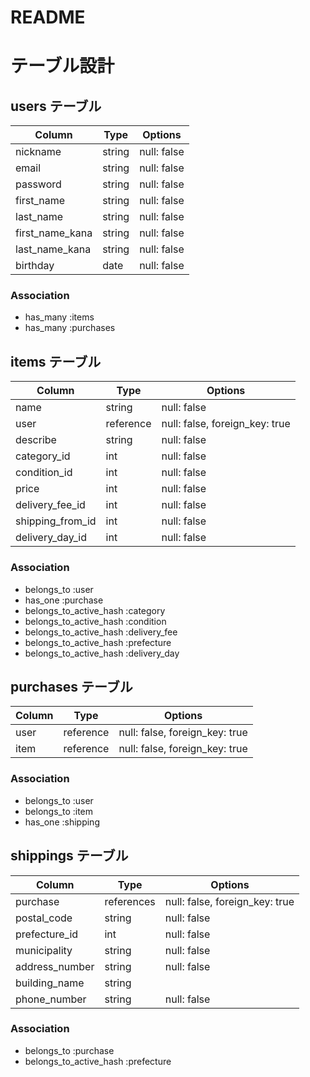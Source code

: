 # README

# テーブル設計
## users テーブル
| Column   | Type   | Options     |
| -------- | ------ | ----------- |
| nickname     | string | null: false |
| email    | string | null: false |
| password | string | null: false |
| first_name | string | null: false |
| last_name | string | null: false |
| first_name_kana | string | null: false |
| last_name_kana | string | null: false |
| birthday | date | null: false |

### Association
- has_many :items
- has_many :purchases


## items テーブル
| Column   | Type   | Options     |
| -------- | ------ | ----------- |
| name | string | null: false |
| user | reference | null: false, foreign_key: true|
| describe      |string | null: false |
| category_id      | int   | null: false |
| condition_id   | int   | null: false |
| price      | int | null: false | 
| delivery_fee_id      | int | null: false | 
| shipping_from_id     | int | null: false | 
| delivery_day_id    | int | null: false | 



### Association
- belongs_to :user
- has_one :purchase
- belongs_to_active_hash :category
- belongs_to_active_hash :condition
- belongs_to_active_hash :delivery_fee
- belongs_to_active_hash :prefecture
- belongs_to_active_hash :delivery_day

 

## purchases テーブル
| Column | Type       | Options                        |
| ------ | ---------- | ------------------------------ |
| user   | reference | null: false, foreign_key: true |
| item   | reference | null: false, foreign_key: true |

### Association
- belongs_to :user
- belongs_to :item
- has_one :shipping


## shippings テーブル
| Column | Type       | Options                        |
| ------ | ---------- | ------------------------------ |
| purchase   | references | null: false, foreign_key: true |
| postal_code| string | null: false |
| prefecture_id| int | null: false　|
| municipality| string | null: false |
| address_number | string | null: false |
| building_name| string |  |
| phone_number| string | null: false |

### Association
- belongs_to :purchase
- belongs_to_active_hash :prefecture

